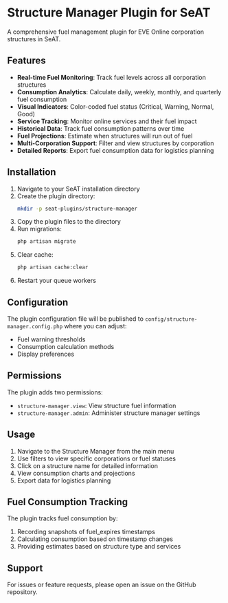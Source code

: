 # Structure Manager Plugin for SeAT

A comprehensive fuel management plugin for EVE Online corporation structures in SeAT.

## Features

- **Real-time Fuel Monitoring**: Track fuel levels across all corporation structures
- **Consumption Analytics**: Calculate daily, weekly, monthly, and quarterly fuel consumption
- **Visual Indicators**: Color-coded fuel status (Critical, Warning, Normal, Good)
- **Service Tracking**: Monitor online services and their fuel impact
- **Historical Data**: Track fuel consumption patterns over time
- **Fuel Projections**: Estimate when structures will run out of fuel
- **Multi-Corporation Support**: Filter and view structures by corporation
- **Detailed Reports**: Export fuel consumption data for logistics planning

## Installation

1. Navigate to your SeAT installation directory
2. Create the plugin directory:
   ```bash
   mkdir -p seat-plugins/structure-manager
   ```
3. Copy the plugin files to the directory
4. Run migrations:
   ```bash
   php artisan migrate
   ```
5. Clear cache:
   ```bash
   php artisan cache:clear
   ```
6. Restart your queue workers

## Configuration

The plugin configuration file will be published to `config/structure-manager.config.php` where you can adjust:
- Fuel warning thresholds
- Consumption calculation methods
- Display preferences

## Permissions

The plugin adds two permissions:
- `structure-manager.view`: View structure fuel information
- `structure-manager.admin`: Administer structure manager settings

## Usage

1. Navigate to the Structure Manager from the main menu
2. Use filters to view specific corporations or fuel statuses
3. Click on a structure name for detailed information
4. View consumption charts and projections
5. Export data for logistics planning

## Fuel Consumption Tracking

The plugin tracks fuel consumption by:
1. Recording snapshots of fuel_expires timestamps
2. Calculating consumption based on timestamp changes
3. Providing estimates based on structure type and services

## Support

For issues or feature requests, please open an issue on the GitHub repository.
